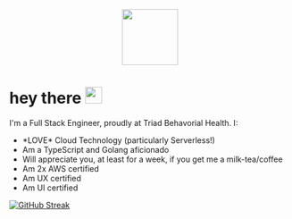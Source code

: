 <div id="header" align="center">
  <img src="https://media.giphy.com/media/M9gbBd9nbDrOTu1Mqx/giphy.gif" width="100"/>
</div>

<img src="https://komarev.com/ghpvc/?username=your-github-username&style=flat-square&color=blue" alt=""/>

<h1>
  hey there
  <img src="https://media.giphy.com/media/hvRJCLFzcasrR4ia7z/giphy.gif" width="30px"/>
</h1>

<span>I'm a Full Stack Engineer, proudly at Triad Behavorial Health. I:</span><br>
<ul>
  <li>*LOVE* Cloud Technology (particularly Serverless!)</li>
  <li>Am a TypeScript and Golang aficionado</li>
  <li>Will appreciate you, at least for a week, if you get me a milk-tea/coffee</li>
  <li>Am 2x AWS certified</li>
  <li>Am UX certified</li>
  <li>Am UI certified</li>
</ul>

[![GitHub Streak](http://github-readme-streak-stats.herokuapp.com?user=lcpichette&theme=gruvbox&hide_border=true)](https://git.io/streak-stats)
